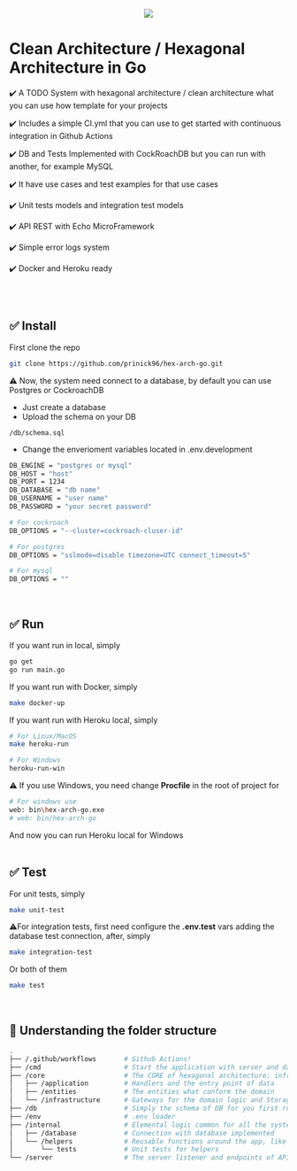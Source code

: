 <p align="center">
<img src="https://user-images.githubusercontent.com/11221009/171791133-e7da86a4-038e-4629-8c41-49ab50d6f25a.gif" />
</p>

# Clean Architecture / Hexagonal Architecture in Go
✔️ A TODO System with hexagonal architecture / clean architecture what you can use how template for your projects

✔️ Includes a simple CI.yml that you can use to get started with continuous integration in Github Actions

✔️ DB and Tests Implemented with CockRoachDB but you can run with another, for example MySQL

✔️ It have use cases and test examples for that use cases

✔️ Unit tests models and integration test models

✔️ API REST with Echo MicroFramework

✔️ Simple error logs system

✔️ Docker and Heroku ready

<br /><br />

## ✅ Install

First clone the repo

```bash
git clone https://github.com/prinick96/hex-arch-go.git
```

⚠️ Now, the system need connect to a database, by default you can use Postgres or CockroachDB
- Just create a database
- Upload the schema on your DB
```
/db/schema.sql
```
- Change the enverioment variables located in .env.development
```bash
DB_ENGINE = "postgres or mysql"
DB_HOST = "host"
DB_PORT = 1234
DB_DATABASE = "db name"
DB_USERNAME = "user name"
DB_PASSWORD = "your secret password"

# For cockroach
DB_OPTIONS = "--cluster=cockroach-cluser-id"

# For postgres
DB_OPTIONS = "sslmode=disable timezone=UTC connect_timeout=5"

# For mysql
DB_OPTIONS = ""
```
<br />

## ✅ Run

If you want run in local, simply

```bash
go get
go run main.go
```

If you want run with Docker, simply
```bash
make docker-up 
```

If you want run with Heroku local, simply
```bash
# For Linux/MacOS
make heroku-run

# For Windows
heroku-run-win
```

⚠️ If you use Windows, you need change **Procfile** in the root of project for
```bash
# For windows use 
web: bin\hex-arch-go.exe
# web: bin/hex-arch-go
```
And now you can run Heroku local for Windows
<br /><br />

## ✅ Test
For unit tests, simply
```bash
make unit-test
```

⚠️For integration tests, first need configure the **.env.test** vars adding the database test connection, after, simply
```bash
make integration-test
```
Or both of them
```bash
make test
```
<br />

## 🌳 Understanding the folder structure
```bash
.
├── /.github/workflows       # Github Actions!
├── /cmd                     # Start the application with server and database
├── /core                    # The CORE of hexagonal architecture: infrastructure, application and domain
│   ├── /application         # Handlers and the entry point of data
│   ├── /entities            # The entities what conform the domain
│   └── /infrastructure      # Gateways for the domain logic and Storage/Repository for the implementation of database
├── /db                      # Simply the schema of DB for you first run
├── /env                     # .env loader
├── /internal                # Elemental logic common for all the system
│   ├── /database            # Connection with database implemented
│   └── /helpers             # Reusable functions around the app, like a UUID generation
│       └── tests            # Unit tests for helpers 
└── /server                  # The server listener and endpoints of API REST
```
